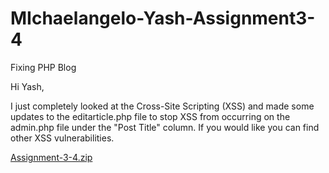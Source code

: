 # MIchaelangelo-Yash-Assignment3-4
Fixing PHP Blog


Hi Yash, 

I just completely looked at the Cross-Site Scripting (XSS) and made some updates to the editarticle.php file to stop XSS from occurring on the admin.php file under the "Post Title" column. If you would like you can find other XSS vulnerabilities. 

[Assignment-3-4.zip](https://github.com/MichaelangeloMirto/MIchaelangelo-Yash-Assignment3-4/files/6137855/Assignment-3-4.zip)

